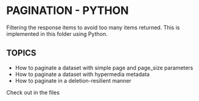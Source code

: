 # PAGINATION - PYTHON
Filtering the response items to avoid too many items
returned. This is implemented in this folder using Python.

## TOPICS
- How to paginate a dataset with simple page and page_size parameters
- How to paginate a dataset with hypermedia metadata
- How to paginate in a deletion-resilient manner

Check out in the files
